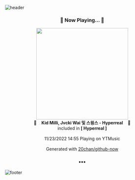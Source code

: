 ![header](https://capsule-render.vercel.app/api?type=wave&height=170&section=header&text=Hi.%20I'm%20SHIFT&fontColor=090707&fontAlignX=45&fontAlignY=65&fontSize=100)

<h3 align="center">🎵 Now Playing... 🎵</h3>
<p align="center">
  <a href="https://music.youtube.com/watch?v=dZpiFlmtF1o">
    <img width="300" src="https://lh3.googleusercontent.com/mNesVQeIz1FLPcmHOh9pio9Y6Sjx0_r9a-k96WU4W60o_mJWnPKCwaakvj0l5OhjCoSN5adE0CEoXULPgA">
  </a>
  <br>
  🎵&nbsp&nbsp&nbsp <b>Kid Milli, Jvcki Wai 및 스윙스 - Hyperreal</b> &nbsp&nbsp&nbsp🎵
  <br>
  included in <b>[ Hyperreal ]</b>
  
  <br />
  <br />
  11/23/2022 14:55 Playing on YTMusic
  <br />
  <br />
  Generated with <a href="https://github.com/20chan/github-now">20chan/github-now</a>
</p>

<h3 align="center">•••</h3>

![footer](https://capsule-render.vercel.app/api?type=wave&height=150&section=footer)
